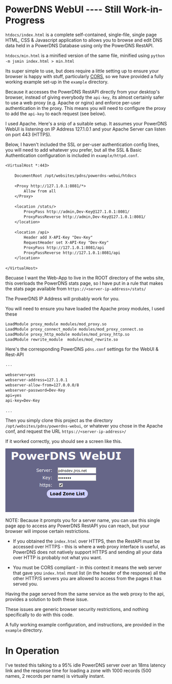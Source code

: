 # PowerDNS WebUI ---- Still Work-in-Progress

`htdocs/index.html` is a complete self-contained, single-file, single page HTML, CSS & Javascript application 
to allows you to browse and edit DNS data held in a PowerDNS Database using only the PowerDNS RestAPI.

`htdocs/min.html` is a minified version of the same file, minified using `python -m jsmin index.html > min.html`

Its super simple to use, but does require a little setting up to ensure your browser is happy with stuff,
particularly [CORS](https://developer.mozilla.org/en-US/docs/Web/HTTP/CORS), 
so we have provided a fully working example set-up in the `example` directory.

Because it accesses the PowerDNS RestAPI directly from your desktop's browser, instead of giving everybody the `api-key`,
its almost certainly safer to use a web proxy (e.g. Apache or nginx) and enforce per-user authentication in the proxy.
This means you will need to configure the proxy to add the `api-key` to each request (see below).

I used Apache. Here's a snip of a suitable setup. It assumes your PowerDNS WebUI is listening on IP Address 127.1.0.1
and your Apache Server can listen on port 443 (HTTPS).

Below, I haven't included the SSL or per-user authentication config lines, you will need to add whatever you prefer, 
but all the SSL & Basic Authentication configuration is included in `example/httpd.conf`.

```
<VirtualHost *:443>

	DocumentRoot /opt/websites/pdns/powerdns-webui/htdocs

	<Proxy http://127.1.0.1:8081/*>
		Allow from all
	</Proxy>

    <location /stats/>
        ProxyPass http://admin,Dev-Key@127.1.0.1:8081/
        ProxyPassReverse http://admin,Dev-Key@127.1.0.1:8081/
    </location>

	<location /api>
		Header add X-API-Key "Dev-Key"
		RequestHeader set X-API-Key "Dev-Key"
		ProxyPass http://127.1.0.1:8081/api
		ProxyPassReverse http://127.1.0.1:8081/api
	</location>

</VirtualHost>
```

Becuase I want the Web-App to live in the ROOT directory of the webs site, this overloads the PowerDNS stats page, so I have
put in a rule that makes the stats page available from `https://<server-ip-address>/stats/`

The PowerDNS IP Address will probably work for you.

You will need to ensure you have loaded the Apache proxy modules, I used these

```
LoadModule proxy_module modules/mod_proxy.so
LoadModule proxy_connect_module modules/mod_proxy_connect.so
LoadModule proxy_http_module modules/mod_proxy_http.so
LoadModule rewrite_module  modules/mod_rewrite.so
```
Here's the corresponding PowerDNS `pdns.conf` settings for the WebUI & Rest-API

```
...

webserver=yes
webserver-address=127.1.0.1
webserver-allow-from=127.0.0.0/8
webserver-password=Dev-Key
api=yes
api-key=Dev-Key

...

```


Then you simply clone this project as the directory `/opt/websites/pdns/powerdns-webui`,
or whatever you chose in the Apache conf, and request the URL `https://<server-ip-address>/`

If it worked correctly, you should see a screen like this.

![Frist Screen](/first.png)


NOTE: Because it prompts you for a server name, you can use this single page app to access any PowerDNS RestAPI
you can reach, but your browser will impose certain restrictions.

* If you obtained the `index.html` over HTTPS, then the RestAPI must be accessed over HTTPS - this is where
a web proxy interface is useful, as PowerDNS does not natively support HTTPS and sending all your
data over HTTP is probably not what you want.

* You must be CORS compliant - in this context it means the web server that gave you `index.html` must list
(in the header of the response) all the other HTTP/S servers
you are allowed to access from the pages it has served you. 

Having the page served from the same service as the web proxy to the api, provides a solution to both these issue.

These issues are generic browser security restrictions, and nothing specifically to do with this code.

A fully working example configuration, and instructions, are provided in the `example` directory.


# In Operation #

I've tested this talking to a 95% idle PowerDNS server over an 18ms latency link and the response time for 
loading a zone with 1000 records (500 names, 2 records per name) is virtually instant.

